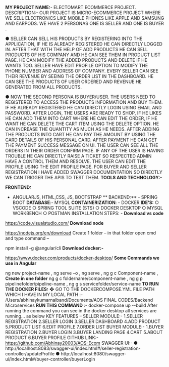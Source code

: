
**MY PROJECT NAME:**- ELECTOMART ECOMMERCE PROJECT.
DESCRIPTION:- OUR PROJECT IS MICRO-ECOMMERCE PROJECT
WHERE WE SELL ELECTRONICS LIKE MOBILE PHONES LIKE APPLE AND SAMSUNG AND EARPODS.
WE HAVE 2 PERSONAS ONE IS SELLER AND ONE IS BUYER .

● SELLER CAN SELL HIS PRODUCTS BY REGISTERING INTO THE APPLICATION, IF HE IS ALREADY REGISTERED HE CAN DIRECTLY LOGGED IN. AFTER THAT WITH THE HELP OF ADD PRODUCTS HE CAN SELL PRODUCTS OF HIS COMPANY AND HE CAN SEE THEM IN PRODUCT LIST PAGE. HE CAN MODIFY
THE ADDED PRODUCTS AND DELETE IF HE WANTS TOO. SELLER HAVE EDIT PROFILE OPTION TO MODIFY THE PHONE NUMBER AND ADDRESS OF COMPANY. EVERY SELLER CAN SEE THEIR REVENUE BY SEEING THE ORDER LIST IN THE DASHBOARD. HE CAN SEE THE PRODUCTS OF USER ORDERED AND REVENUE HE
GENERATED FROM ALL PRODUCTS.

● NOW THE SECOND PERSONA IS BUYER/USER. THE USERS NEED TO REGISTERED TO ACCESS THE PRODUCTS INFORMATION AND BUY THEM. IF HE ALREADY REGISTERED HE CAN DIRECTLY LOGIN USING EMAIL AND
PASSWORD. AFTER LOGIN, THE USERS ARE READY TO SHOP, IF HE LIKES HE CAN ADD THEM INTO CART WHERE HE CAN EDIT THE ORDER, IF HE WANT HE CAN DELETE THE CART ITEM USING THE DELETE OPTION. HE CAN INCREASE THE QUANTITY AS
MUCH AS HE NEEDS. AFTER ADDING THE PRODUCTS INTO CART HE CAN PAY THE AMOUNT BY USING THE CARD DETAILS OF HIS PERSONAL
CARD. AFTER PAYMENT HE CAN GET THE PAYMENT SUCCESS MESSAGE ON UI. THE USER CAN SEE ALL THE ORDERS IN THEIR ORDER CONFIRM PAGE.
IF ANY OF THE USER IS HAVING TROUBLE HE CAN DIRECTLY RAISE A TICKET SO RESPECTED ADMIN HAVE A CONTROL THEM AND RESOLVE.
THE USER CAN EDIT THE PROFILE USING THE EDIT PROFILE PAGE.
FOR BUYER AND SELLER REGISTRATION I HAVE ADDED SWAGGER DOCUMENTATION SO DIRECTLY WE CAN TRIGGER THE APIS TO TEST THEM.
**TOOLS AND TECHNOLOGY:-**

**FRONTEND:** 
- ANGULARJS, HTML,CSS, JS, BOOTSTRAP
** BACKEND:** - SPRING BOOT
**DATABASE**:- MYSQL
**CONTAINERIZATION**: - DOCKER
**IDE’S:**
○ VSCODE
○ SPRING TOOL SUITE (STS)
○ DOCKER DESKTOP
○ MYSQL WORKBENCH
○ POSTMAN
INSTALLATION STEPS: -
**Download vs code**

https://code.visualstudio.com/
**Download node**

https://nodejs.org/en/download
Create 1 folder – in that folder open cmd and type command –

npm install -g @angular/cli
**Download docker:-**

https://www.docker.com/products/docker-desktop/
**Some Commands we use in Angular**

ng new project-name  ,
ng serve –o  ,
ng serve  ,
ng g c Component-name  ,
**Create in one folder**
ng g c foldername/component-name  , ng g p pipelinefolder/pipeline-name  ,
ng g s servicefolder/service-name
**TO RUN THE DOCKER FILES:**
❖ GO TO THE DOCKERCOMPOSE.YML FILE PATH WHICH I HAVE IN MY
LOCAL PATH :-
/Users/abhinaykumarnalband/Documents/AOS FINAL CODES/Backend
Microservices
**RUN THIS COMMAND** :- docker-compose up --build
After running the command you can see in the docker desktop all services
are running… as below
KEY FEATURES –
SELLER MODULE:-
1.SELLER REGISTRATION
2.SELLER LOGIN
3.SELLER DASHBOARD
4.ADD PRODUCT
5.PRODUCT LIST
6.EDIT PROFILE
7.ORDER LIST
BUYER MODULE:-
1.BUYER REGISTRATION
2.BUYER LOGIN
3.BUYER LANDING PAGE
4.CART
5.ABOUT PRODUCT
6.BUYER PROFILE
GITHUB LINK:- https://github.com/Abhinay20003/AOS-Ecom
SWAGGER UI:-
● http://localhost:8083/swagger-ui/index.html#/seller-registration-controller/updateProfile
● http://localhost:8080/swagger-ui/index.html#/buyer-controller/buyerLogin
